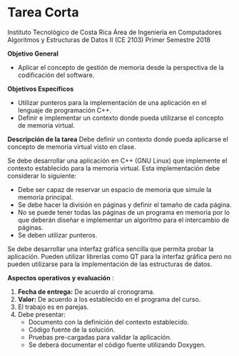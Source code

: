 # Tarea Corta

Instituto Tecnológico de Costa Rica
Área de Ingeniería en Computadores
Algoritmos y Estructuras de Datos II (CE 2103)
Primer Semestre 2018

**Objetivo General**
+ Aplicar el concepto de gestión de memoria desde la perspectiva de la codificación del
software.

**Objetivos Específicos**
+ Utilizar punteros para la implementación de una aplicación en el lenguaje de programación
C++.
+ Definir e implementar un contexto donde pueda utilizarse el concepto de memoria virtual.

**Descripción de la tarea**
Debe definir un contexto donde pueda aplicarse el concepto de memoria virtual visto en clase.

Se debe desarrollar una aplicación en C++ (GNU Linux) que implemente el contexto establecido para la
memoria virtual. Esta implementación debe considerar lo siguiente:
+ Debe ser capaz de reservar un espacio de memoria que simule la memoria principal.
+ Se debe hacer la división en páginas y definir el tamaño de cada página.
+ No se puede tener todas las páginas de un programa en memoria por lo que deberán diseñar e
implementar un algoritmo para el intercambio de páginas.
+ Se deben utilizar punteros.

Se debe desarrollar una interfaz gráfica sencilla que permita probar la aplicación. Pueden utilizar librerías
como QT para la interfaz gráfica pero no pueden utilizarse para la implementación de las estructuras de
datos.

**Aspectos operativos y evaluación** :

1. **Fecha de entrega:** De acuerdo al cronograma.
2. **Valor:** De acuerdo a los establecido en el programa del curso.
3. El trabajo es en parejas.
4. Debe presentar:
    - Documento con la definición del contexto establecido.
    - Código fuente de la solución.
    - Pruebas pre-cargadas para validar la aplicación.
    - Se deberá documentar el código fuente utilizando Doxygen.